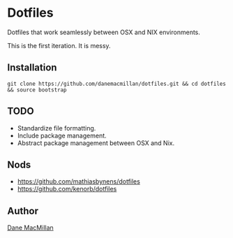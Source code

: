 # Dotfiles

Dotfiles that work seamlessly between OSX and NIX environments.

This is the first iteration. It is messy.

## Installation

`git clone https://github.com/danemacmillan/dotfiles.git && cd dotfiles && source bootstrap`

## TODO

- Standardize file formatting.
- Include package management.
- Abstract package management between OSX and Nix.

## Nods

- https://github.com/mathiasbynens/dotfiles
- https://github.com/kenorb/dotfiles

## Author

[Dane MacMillan](https://danemacmillan.com)

